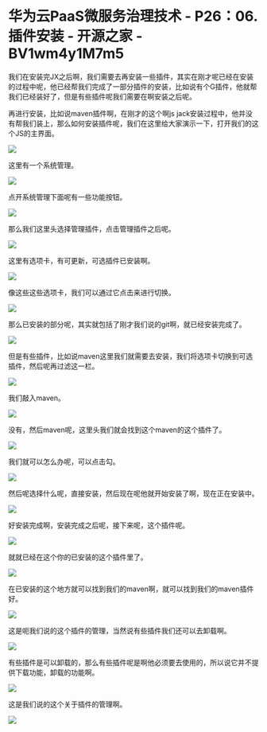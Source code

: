 # 华为云PaaS微服务治理技术 - P26：06.插件安装 - 开源之家 - BV1wm4y1M7m5

我们在安装完JX之后啊，我们需要去再安装一些插件，其实在刚才呢已经在安装的过程中呢，他已经帮我们完成了一部分插件的安装，比如说有个G插件，他就帮我们已经装好了，但是有些插件呢我们需要在啊安装之后呢。

再进行安装，比如说maven插件啊，在刚才的这个啊js jack安装过程中，他并没有帮我们装上，那么如何安装插件呢，我们在这里给大家演示一下，打开我们的这个JS的主界面。



![](img/f8adecc5b189f5b9b8cfeadaf54d6b38_1.png)

这里有一个系统管理。

![](img/f8adecc5b189f5b9b8cfeadaf54d6b38_3.png)

点开系统管理下面呢有一些功能按钮。

![](img/f8adecc5b189f5b9b8cfeadaf54d6b38_5.png)

那么我们这里头选择管理插件，点击管理插件之后呢。

![](img/f8adecc5b189f5b9b8cfeadaf54d6b38_7.png)

这里有选项卡，有可更新，可选插件已安装啊。

![](img/f8adecc5b189f5b9b8cfeadaf54d6b38_9.png)

像这些这些选项卡，我们可以通过它点击来进行切换。

![](img/f8adecc5b189f5b9b8cfeadaf54d6b38_11.png)

那么已安装的部分呢，其实就包括了刚才我们说的git啊，就已经安装完成了。

![](img/f8adecc5b189f5b9b8cfeadaf54d6b38_13.png)

但是有些插件，比如说maven这里我们就需要去安装，我们将选项卡切换到可选插件，然后呢再过滤这一栏。

![](img/f8adecc5b189f5b9b8cfeadaf54d6b38_15.png)

我们敲入maven。

![](img/f8adecc5b189f5b9b8cfeadaf54d6b38_17.png)

没有，然后maven呢，这里头我们就会找到这个maven的这个插件了。

![](img/f8adecc5b189f5b9b8cfeadaf54d6b38_19.png)

我们就可以怎么办呢，可以点击勾。

![](img/f8adecc5b189f5b9b8cfeadaf54d6b38_21.png)

然后呢选择什么呢，直接安装，然后现在呢他就开始安装了啊，现在正在安装中。

![](img/f8adecc5b189f5b9b8cfeadaf54d6b38_23.png)

好安装完成啊，安装完成之后呢，接下来呢，这个插件呢。

![](img/f8adecc5b189f5b9b8cfeadaf54d6b38_25.png)

就就已经在这个你的已安装的这个插件里了。

![](img/f8adecc5b189f5b9b8cfeadaf54d6b38_27.png)

在已安装的这个地方就可以找到我们的maven啊，就可以找到我们的maven插件好。

![](img/f8adecc5b189f5b9b8cfeadaf54d6b38_29.png)

这是呃我们说的这个插件的管理，当然说有些插件我们还可以去卸载啊。

![](img/f8adecc5b189f5b9b8cfeadaf54d6b38_31.png)

有些插件是可以卸载的，那么有些插件呢是啊他必须要去使用的，所以说它并不提供下载功能，卸载的功能啊。

![](img/f8adecc5b189f5b9b8cfeadaf54d6b38_33.png)

这是我们说的这个关于插件的管理啊。

![](img/f8adecc5b189f5b9b8cfeadaf54d6b38_35.png)
